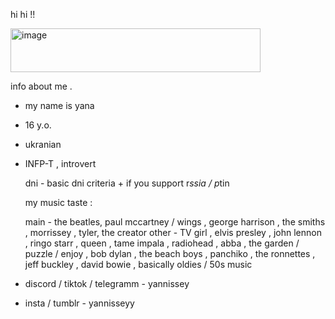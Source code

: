 hi hi !!

<img width="400" height="70" alt="image" src="https://github.com/user-attachments/assets/d4a59e18-da64-47fa-b9aa-f4bcb373a79a" />


info about me .

- my name is yana
- 16 y.o.
- ukranian
- INFP-T , introvert

  dni - basic dni criteria + if you support r*ssia / p*tin

  my music taste :

  main - the beatles, paul mccartney / wings , george harrison , the smiths , morrissey , tyler, the creator
  other - TV girl , elvis presley , john lennon , ringo starr , queen , tame impala , radiohead , abba , the garden / puzzle / enjoy , bob dylan , the beach boys , panchiko , the ronnettes , jeff buckley , david bowie , basically oldies / 50s music

- discord / tiktok / telegramm - yannissey
- insta / tumblr - yannisseyy
